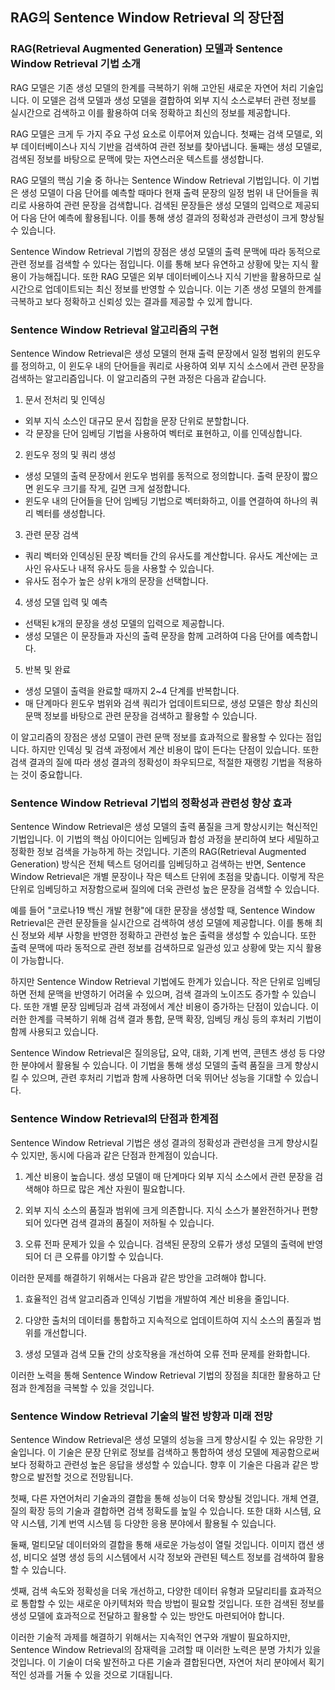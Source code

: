 ## RAG의 Sentence Window Retrieval 의 장단점

### RAG(Retrieval Augmented Generation) 모델과 Sentence Window Retrieval 기법 소개

RAG 모델은 기존 생성 모델의 한계를 극복하기 위해 고안된 새로운 자연어 처리 기술입니다. 이 모델은 검색 모델과 생성 모델을 결합하여 외부 지식 소스로부터 관련 정보를 실시간으로 검색하고 이를 활용하여 더욱 정확하고 최신의 정보를 제공합니다.

RAG 모델은 크게 두 가지 주요 구성 요소로 이루어져 있습니다. 첫째는 검색 모델로, 외부 데이터베이스나 지식 기반을 검색하여 관련 정보를 찾아냅니다. 둘째는 생성 모델로, 검색된 정보를 바탕으로 문맥에 맞는 자연스러운 텍스트를 생성합니다.

RAG 모델의 핵심 기술 중 하나는 Sentence Window Retrieval 기법입니다. 이 기법은 생성 모델이 다음 단어를 예측할 때마다 현재 출력 문장의 일정 범위 내 단어들을 쿼리로 사용하여 관련 문장을 검색합니다. 검색된 문장들은 생성 모델의 입력으로 제공되어 다음 단어 예측에 활용됩니다. 이를 통해 생성 결과의 정확성과 관련성이 크게 향상될 수 있습니다.

Sentence Window Retrieval 기법의 장점은 생성 모델의 출력 문맥에 따라 동적으로 관련 정보를 검색할 수 있다는 점입니다. 이를 통해 보다 유연하고 상황에 맞는 지식 활용이 가능해집니다. 또한 RAG 모델은 외부 데이터베이스나 지식 기반을 활용하므로 실시간으로 업데이트되는 최신 정보를 반영할 수 있습니다. 이는 기존 생성 모델의 한계를 극복하고 보다 정확하고 신뢰성 있는 결과를 제공할 수 있게 합니다.


### Sentence Window Retrieval 알고리즘의 구현

Sentence Window Retrieval은 생성 모델의 현재 출력 문장에서 일정 범위의 윈도우를 정의하고, 이 윈도우 내의 단어들을 쿼리로 사용하여 외부 지식 소스에서 관련 문장을 검색하는 알고리즘입니다. 이 알고리즘의 구현 과정은 다음과 같습니다.

1. 문서 전처리 및 인덱싱
- 외부 지식 소스인 대규모 문서 집합을 문장 단위로 분할합니다.
- 각 문장을 단어 임베딩 기법을 사용하여 벡터로 표현하고, 이를 인덱싱합니다.

2. 윈도우 정의 및 쿼리 생성
- 생성 모델의 출력 문장에서 윈도우 범위를 동적으로 정의합니다. 출력 문장이 짧으면 윈도우 크기를 작게, 길면 크게 설정합니다.
- 윈도우 내의 단어들을 단어 임베딩 기법으로 벡터화하고, 이를 연결하여 하나의 쿼리 벡터를 생성합니다.

3. 관련 문장 검색
- 쿼리 벡터와 인덱싱된 문장 벡터들 간의 유사도를 계산합니다. 유사도 계산에는 코사인 유사도나 내적 유사도 등을 사용할 수 있습니다.
- 유사도 점수가 높은 상위 k개의 문장을 선택합니다.

4. 생성 모델 입력 및 예측
- 선택된 k개의 문장을 생성 모델의 입력으로 제공합니다.
- 생성 모델은 이 문장들과 자신의 출력 문장을 함께 고려하여 다음 단어를 예측합니다.

5. 반복 및 완료
- 생성 모델이 출력을 완료할 때까지 2~4 단계를 반복합니다.
- 매 단계마다 윈도우 범위와 검색 쿼리가 업데이트되므로, 생성 모델은 항상 최신의 문맥 정보를 바탕으로 관련 문장을 검색하고 활용할 수 있습니다.

이 알고리즘의 장점은 생성 모델이 관련 문맥 정보를 효과적으로 활용할 수 있다는 점입니다. 하지만 인덱싱 및 검색 과정에서 계산 비용이 많이 든다는 단점이 있습니다. 또한 검색 결과의 질에 따라 생성 결과의 정확성이 좌우되므로, 적절한 재랭킹 기법을 적용하는 것이 중요합니다.


### Sentence Window Retrieval 기법의 정확성과 관련성 향상 효과

Sentence Window Retrieval은 생성 모델의 출력 품질을 크게 향상시키는 혁신적인 기법입니다. 이 기법의 핵심 아이디어는 임베딩과 합성 과정을 분리하여 보다 세밀하고 정확한 정보 검색을 가능하게 하는 것입니다. 기존의 RAG(Retrieval Augmented Generation) 방식은 전체 텍스트 덩어리를 임베딩하고 검색하는 반면, Sentence Window Retrieval은 개별 문장이나 작은 텍스트 단위에 초점을 맞춥니다. 이렇게 작은 단위로 임베딩하고 저장함으로써 질의에 더욱 관련성 높은 문장을 검색할 수 있습니다.

예를 들어 "코로나19 백신 개발 현황"에 대한 문장을 생성할 때, Sentence Window Retrieval은 관련 문장들을 실시간으로 검색하여 생성 모델에 제공합니다. 이를 통해 최신 정보와 세부 사항을 반영한 정확하고 관련성 높은 출력을 생성할 수 있습니다. 또한 출력 문맥에 따라 동적으로 관련 정보를 검색하므로 일관성 있고 상황에 맞는 지식 활용이 가능합니다.

하지만 Sentence Window Retrieval 기법에도 한계가 있습니다. 작은 단위로 임베딩하면 전체 문맥을 반영하기 어려울 수 있으며, 검색 결과의 노이즈도 증가할 수 있습니다. 또한 개별 문장 임베딩과 검색 과정에서 계산 비용이 증가하는 단점이 있습니다. 이러한 한계를 극복하기 위해 검색 결과 통합, 문맥 확장, 임베딩 캐싱 등의 후처리 기법이 함께 사용되고 있습니다.

Sentence Window Retrieval은 질의응답, 요약, 대화, 기계 번역, 콘텐츠 생성 등 다양한 분야에서 활용될 수 있습니다. 이 기법을 통해 생성 모델의 출력 품질을 크게 향상시킬 수 있으며, 관련 후처리 기법과 함께 사용하면 더욱 뛰어난 성능을 기대할 수 있습니다.


### Sentence Window Retrieval의 단점과 한계점

Sentence Window Retrieval 기법은 생성 결과의 정확성과 관련성을 크게 향상시킬 수 있지만, 동시에 다음과 같은 단점과 한계점이 있습니다.

1. 계산 비용이 높습니다. 생성 모델이 매 단계마다 외부 지식 소스에서 관련 문장을 검색해야 하므로 많은 계산 자원이 필요합니다.

2. 외부 지식 소스의 품질과 범위에 크게 의존합니다. 지식 소스가 불완전하거나 편향되어 있다면 검색 결과의 품질이 저하될 수 있습니다.

3. 오류 전파 문제가 있을 수 있습니다. 검색된 문장의 오류가 생성 모델의 출력에 반영되어 더 큰 오류를 야기할 수 있습니다.

이러한 문제를 해결하기 위해서는 다음과 같은 방안을 고려해야 합니다.

1. 효율적인 검색 알고리즘과 인덱싱 기법을 개발하여 계산 비용을 줄입니다.

2. 다양한 출처의 데이터를 통합하고 지속적으로 업데이트하여 지식 소스의 품질과 범위를 개선합니다.

3. 생성 모델과 검색 모듈 간의 상호작용을 개선하여 오류 전파 문제를 완화합니다.

이러한 노력을 통해 Sentence Window Retrieval 기법의 장점을 최대한 활용하고 단점과 한계점을 극복할 수 있을 것입니다.


### Sentence Window Retrieval 기술의 발전 방향과 미래 전망

Sentence Window Retrieval은 생성 모델의 성능을 크게 향상시킬 수 있는 유망한 기술입니다. 이 기술은 문장 단위로 정보를 검색하고 통합하여 생성 모델에 제공함으로써 보다 정확하고 관련성 높은 응답을 생성할 수 있습니다. 향후 이 기술은 다음과 같은 방향으로 발전할 것으로 전망됩니다.

첫째, 다른 자연어처리 기술과의 결합을 통해 성능이 더욱 향상될 것입니다. 개체 연결, 질의 확장 등의 기술과 결합하면 검색 정확도를 높일 수 있습니다. 또한 대화 시스템, 요약 시스템, 기계 번역 시스템 등 다양한 응용 분야에서 활용될 수 있습니다.

둘째, 멀티모달 데이터와의 결합을 통해 새로운 가능성이 열릴 것입니다. 이미지 캡션 생성, 비디오 설명 생성 등의 시스템에서 시각 정보와 관련된 텍스트 정보를 검색하여 활용할 수 있습니다.

셋째, 검색 속도와 정확성을 더욱 개선하고, 다양한 데이터 유형과 모달리티를 효과적으로 통합할 수 있는 새로운 아키텍처와 학습 방법이 필요할 것입니다. 또한 검색된 정보를 생성 모델에 효과적으로 전달하고 활용할 수 있는 방안도 마련되어야 합니다.

이러한 기술적 과제를 해결하기 위해서는 지속적인 연구와 개발이 필요하지만, Sentence Window Retrieval의 잠재력을 고려할 때 이러한 노력은 분명 가치가 있을 것입니다. 이 기술이 더욱 발전하고 다른 기술과 결합된다면, 자연어 처리 분야에서 획기적인 성과를 거둘 수 있을 것으로 기대됩니다.


